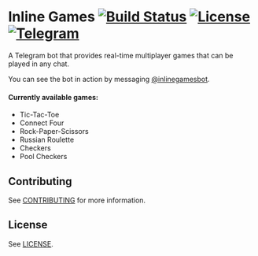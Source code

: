 # Inline Games [![Build Status](https://travis-ci.org/jacklul/inlinegamesbot.svg?branch=master)](https://travis-ci.org/jacklul/inlinegamesbot) [![License](https://img.shields.io/github/license/jacklul/inlinegamesbot.svg)](https://github.com/jacklul/inlinegamesbot/blob/master/LICENSE) [![Telegram](https://img.shields.io/badge/Telegram-%40inlinegamesbot-blue.svg)](https://telegram.me/inlinegamesbot)

A Telegram bot that provides real-time multiplayer games that can be played in any chat.

You can see the bot in action by messaging [@inlinegamesbot](https://telegram.me/inlinegamesbot).

#### Currently available games:

- Tic-Tac-Toe
- Connect Four
- Rock-Paper-Scissors
- Russian Roulette
- Checkers
- Pool Checkers

## Contributing

See [CONTRIBUTING](CONTRIBUTING.md) for more information.

## License

See [LICENSE](LICENSE).
